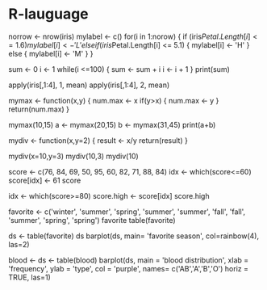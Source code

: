 # R-lauguage

norrow <- nrow(iris)
mylabel <- c()
for(i in 1:norow) {
  if (iris$Petal.Length[i] <= 1.6) {
    mylabel[i] <- 'L'
  } else if (iris$Petal.Length[i] <= 5.1) {
    mylabel[i] <- 'H'
  } else {
    mylabel[i] <- 'M'
  }
}



sum <- 0
i <- 1
while(i <=100) {
  sum <- sum + i
  i <- i + 1
}
print(sum)


apply(iris[,1:4], 1, mean)
apply(iris[,1:4], 2, mean)


mymax <- function(x,y) {
  num.max <- x
  if(y>x) {
    num.max <- y
  }
  return(num.max)
}

mymax(10,15)
a <- mymax(20,15)
b <- mymax(31,45)
print(a+b)



mydiv <- function(x,y=2) {
  result <- x/y
  return(result)
}

mydiv(x=10,y=3)
mydiv(10,3)
mydiv(10)



score <- c(76, 84, 69, 50, 95, 60, 82, 71, 88, 84)
idx <- which(score<=60)
score[idx] <- 61
score

idx <- which(score>=80)
score.high <- score[idx]
score.high



favorite <- c('winter', 'summer', 'spring', 'summer', 'summer', 'fall', 'fall', 'summer', 'spring', 'spring')
favorite
table(favorite)

ds <- table(favorite)
ds
barplot(ds, main= 'favorite season',
        col=rainbow(4),
        las=2)



blood <- 
ds <- table(blood)
barplot(ds, main = 'blood distribution',
        xlab = 'frequency',
        ylab = 'type',
        col = 'purple',
        names= c('AB','A','B','O')
        horiz = TRUE,
        las=1)







 
